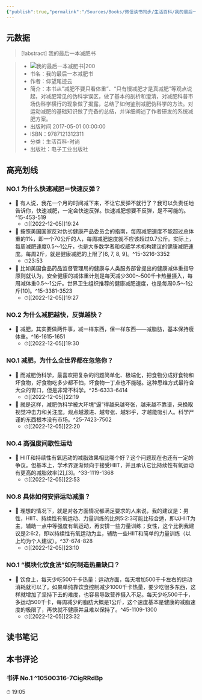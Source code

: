```yaml
---
{"publish":true,"permalink":"/Sources/Books/微信读书同步/生活百科/我的最后一本减肥书-仰望尾迹云.md","title":"我的最后一本减肥书-仰望尾迹云","created":"2022-12-11","modified":"2023-03-14","published":"2025-07-12T18:35:48.768+08:00","tags":["微信读书笔记"],"cssclasses":"","socialImage":"https://weread-1258476243.file.myqcloud.com/weread/cover/50/YueWen_26711904/t7_YueWen_26711904.jpg"}
---
```



## 元数据

>[!abstract] 我的最后一本减肥书

> - ![我的最后一本减肥书|200](https://weread-1258476243.file.myqcloud.com/weread/cover/50/YueWen_26711904/t7_YueWen_26711904.jpg)
> - 书名：我的最后一本减肥书
> - 作者：仰望尾迹云
> - 简介：本书从&quot;减肥不要只看体重”、“只有慢减肥才是真减肥”等观点说起，对减肥常见的伪科学误区，做了基本的剖析和澄清，对减肥科普市场伪科学横行的现象做了揭露，总结了如何鉴别减肥伪科学的方法。对运动减肥的基础知识做了完备的总结，并详细阐述了作者研发的系统减肥方案。
> - 出版时间 2017-05-01 00:00:00
> - ISBN：9787121312311
> - 分类：生活百科-时尚
> - 出版社：电子工业出版社

## 高亮划线

### NO.1 为什么快速减肥＝快速反弹？

- 📌 有人说，我花一个月的时间减下来，不让它反弹不就行了？我可以负责任地告诉你，快速减肥，一定会快速反弹。快速减肥想要不反弹，是不可能的。^15-453-519
	- ⏱[[2022-12-05]]19:24
- 📌 按照美国国家反对伪劣健康产品委员会的指南，每周减肥速度不能超过总体重的1%，即一个70公斤的人，每周减肥速度就不应该超过0.7公斤。实际上，每周减肥速度0.5～1公斤，也是大多数学者和权威学术机构建议的健康减肥速度。每周2斤，就是健康减肥的上限了[6, 7, 8, 9]。^15-3216-3352
	- ⏱23:53
- 📌 比如美国食品药品监督管理局的健康与人类服务部曾提出的健康减体重指导原则就认为，安全健康的减体重计划是每天减少300～500千卡热量摄入，每周减体重0.5～1公斤。世界卫生组织推荐的健康减肥速度，也是每周0.5～1公斤[10]。^15-3381-3523
	- ⏱[[2022-12-05]]19:27

### NO.2 为什么减肥越快，反弹越快？

- 📌 减肥，其实要做两件事，减一样东西，保一样东西——减脂肪，基本保持瘦体重。^16-1615-1651
	- ⏱[[2022-12-05]]19:30

### NO.1 减肥，为什么全世界都在忽悠你？

- 📌 而减肥伪科学，最喜欢把复杂的问题简单化、极端化，把食物分成好食物和坏食物，好食物吃多少都不怕，坏食物一丁点也不能碰。这种思维方式最符合大众的胃口，但是非常不科学。^25-6333-6414
	- ⏱[[2022-12-05]]22:19
- 📌 就是这样，减肥伪科学被大环境“逼”得越来越夸张，越来越不靠谱，来换取视觉冲击力和关注度。观点越激进、越夸张、越邪乎，才越能吸引人。科学严谨的东西根本没有市场。^25-7423-7502
	- ⏱[[2022-12-05]]22:20

### NO.4 高强度间歇性运动

- 📌 HIIT和持续性有氧运动的减脂效果相比哪个好？这个问题现在也还有一定的争议。但基本上，学术界逐渐倾向于接受HIIT，并且承认它比持续性有氧运动有更高的减脂效率[2],[3]。^33-1119-1368
	- ⏱[[2022-12-05]]22:53

### NO.8 具体如何安排运动减脂？

- 📌 理想的情况下，就是对各方面情况都满足要求的人来说，我的建议是：男性，HIIT、持续性有氧运动、力量训练的比例5:2:3可能比较合适，即以HIIT为主，辅助一点中等强度有氧运动，再安排一些力量训练；女性，这个比例我建议是2:6:2，即以持续性有氧运动为主，辅助一些HIIT和简单的力量训练（以上均为个人建议）。^37-674-828
	- ⏱[[2022-12-05]]23:10

### NO.1 “模块化饮食法”如何制造热量缺口？

- 📌 饮食上，每天少吃500千卡热量；运动方面，每天增加500千卡左右的运动消耗就可以了。如果单纯靠饮食控制减少1000千卡热量，要少吃很多东西，这样就增加了坚持下去的难度，也容易导致营养摄入不足。每天少吃500千卡，多运动500千卡，每周减少的脂肪大概是1公斤，这个速度基本是健康的减脂速度的极限了，再快就不健康并且难以保持了。^45-1109-1300
	- ⏱[[2022-12-05]]23:32

## 读书笔记

## 本书评论

### 书评 No.1 ^10500316-7CigRRdBp

⏱  19:05
